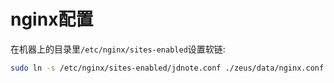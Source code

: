 # nginx配置

在机器上的目录里`/etc/nginx/sites-enabled`设置软链:

```sh
sudo ln -s /etc/nginx/sites-enabled/jdnote.conf ./zeus/data/nginx.conf
```
